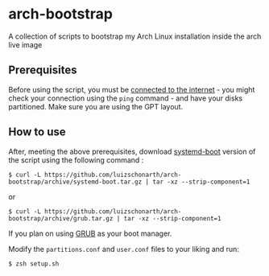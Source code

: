 # arch-bootstrap

A collection of scripts to bootstrap my Arch Linux installation inside the arch live image

## Prerequisites

Before using the script, you must be [connected to the internet](https://wiki.archlinux.org/title/Installation_guide#Connect_to_the_internet) - you might check your connection using the `ping` command - and have your disks partitioned. Make sure you are using the GPT layout.

## How to use

After, meeting the above prerequisites, download [systemd-boot](https://wiki.archlinux.org/title/Systemd-boot) version of the script using the following command :

```
$ curl -L https://github.com/luizschonarth/arch-bootstrap/archive/systemd-boot.tar.gz | tar -xz --strip-component=1
```

or

```
$ curl -L https://github.com/luizschonarth/arch-bootstrap/archive/grub.tar.gz | tar -xz --strip-component=1
```

If you plan on using [GRUB](https://wiki.archlinux.org/title/GRUB) as your boot manager.

Modify the `partitions.conf` and `user.conf` files to your liking and run:

```
$ zsh setup.sh
```
